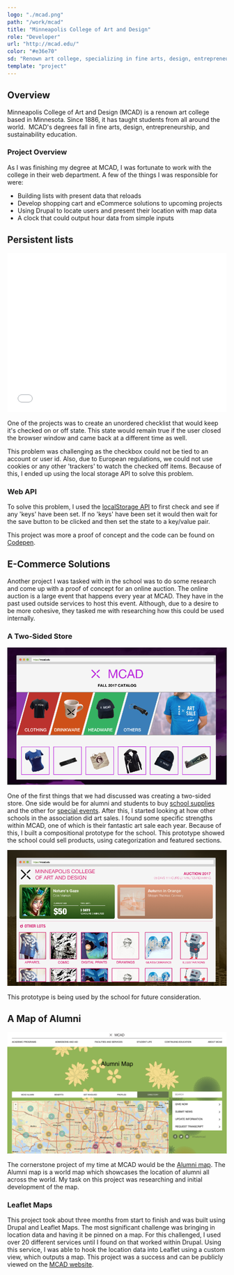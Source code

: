 ```yaml
---
logo: "./mcad.png"
path: "/work/mcad"
title: "Minneapolis College of Art and Design"
role: "Developer"
url: "http://mcad.edu/"
color: "#e36e70"
sd: "Renown art college, specializing in fine arts, design, entrepreneurship education, and more."
template: "project"
---
```


## Overview

Minneapolis College of Art and Design (MCAD) is a renown art college based in Minnesota. Since 1886, it has taught students from all around the world.  MCAD's degrees fall in fine arts, design, entrepreneurship, and sustainability education.

### Project Overview

As I was finishing my degree at MCAD, I was fortunate to work with the college in their web department. A few of the things I was responsible for were:

- Building lists with present data that reloads
- Develop shopping cart and eCommerce solutions to upcoming projects
- Using Drupal to locate users and present their location with map data
- A clock that could output hour data from simple inputs

## Persistent lists

<iframe height='365' scrolling='no' title='Persistent checkboxes' src='//codepen.io/davidholbrook/embed/preview/dzdypb/?height=365&theme-id=dark&default-tab=result&embed-version=2' frameborder='no' allowtransparency='true' allowfullscreen='true' style='width: 100%;'>See the Pen <a href='https://codepen.io/davidholbrook/pen/dzdypb/'>Persistent checkboxes</a> by davidholbrook (<a href='https://codepen.io/davidholbrook'>@davidholbrook</a>) on <a href='https://codepen.io'>CodePen</a>.
</iframe>

One of the projects was to create an unordered checklist that would keep it's checked on or off state. This state would remain true if the user closed the browser window and came back at a different time as well.

This problem was challenging as the checkbox could not be tied to an account or user id. Also, due to European regulations, we could not use cookies or any other 'trackers' to watch the checked off items. Because of this, I ended up using the local storage API to solve this problem.

### Web API

To solve this problem, I used the [localStorage API](https://developer.mozilla.org/en-US/docs/Web/API/Window/localStorage) to first check and see if any 'keys' have been set. If no 'keys' have been set it would then wait for the save button to be clicked and then set the state to a key/value pair.

This project was more a proof of concept and the code can be found on [Codepen](https://codepen.io/davidholbrook/pen/dzdypb).

## E-Commerce Solutions

Another project I was tasked with in the school was to do some research and come up with a proof of concept for an online auction. The online auction is a large event that happens every year at MCAD. They have in the past used outside services to host this event. Although, due to a desire to be more cohesive, they tasked me with researching how this could be used internally.

### A Two-Sided Store

![Screenshot of School Store](./school_store.png)

One of the first things that we had discussed was creating a two-sided store. One side would be for alumni and students to buy [school supplies](http://share.framerjs.com/0b7mujh3ed3c/) and the other for [special events](http://share.framerjs.com/22vdysq84h59/). After this, I started looking at how other schools in the association did art sales. I found some specific strengths within MCAD, one of which is their fantastic art sale each year. Because of this, I built a compositional prototype for the school. This prototype showed the school could sell products, using categorization and featured sections.

![Screenshot of School Auction](./auction.png)

This prototype is being used by the school for future consideration.

## A Map of Alumni

![Screenshot of Alumni Map](./map.png)

The cornerstone project of my time at MCAD would be the [Alumni map](http://mcad.edu/alumni/directory/). The Alumni map is a world map which showcases the location of alumni all across the world. My task on this project was researching and initial development of the map.

### Leaflet Maps

This project took about three months from start to finish and was built using Drupal and Leaflet Maps. The most significant challenge was bringing in location data and having it be pinned on a map. For this challenged, I used over 20 different services until I found on that worked within Drupal. Using this service, I was able to hook the location data into Leaflet using a custom view, which outputs a map. This project was a success and can be publicly viewed on the [MCAD website](http://mcad.edu/alumni/directory/).
